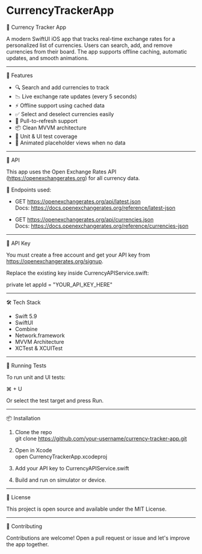 # CurrencyTrackerApp
💱 Currency Tracker App

A modern SwiftUI iOS app that tracks real-time exchange rates for a personalized list of currencies. Users can search, add, and remove currencies from their board. The app supports offline caching, automatic updates, and smooth animations.

---

📲 Features

- 🔍 Search and add currencies to track
- 📉 Live exchange rate updates (every 5 seconds)
- ⚡ Offline support using cached data
- ✅ Select and deselect currencies easily
- 🔄 Pull-to-refresh support
- 📦 Clean MVVM architecture
- 🧪 Unit & UI test coverage
- 🎨 Animated placeholder views when no data

---

📡 API

This app uses the Open Exchange Rates API (https://openexchangerates.org) for all currency data.

🔗 Endpoints used:

- GET https://openexchangerates.org/api/latest.json  
  Docs: https://docs.openexchangerates.org/reference/latest-json

- GET https://openexchangerates.org/api/currencies.json  
  Docs: https://docs.openexchangerates.org/reference/currencies-json

---

🔐 API Key

You must create a free account and get your API key from https://openexchangerates.org/signup.

Replace the existing key inside CurrencyAPIService.swift:

private let appId = "YOUR_API_KEY_HERE"

---

🛠 Tech Stack

- Swift 5.9
- SwiftUI
- Combine
- Network.framework
- MVVM Architecture
- XCTest & XCUITest

---

🧪 Running Tests

To run unit and UI tests:

⌘ + U

Or select the test target and press Run.

---

📦 Installation

1. Clone the repo  
   git clone https://github.com/your-username/currency-tracker-app.git

2. Open in Xcode  
   open CurrencyTrackerApp.xcodeproj

3. Add your API key to CurrencyAPIService.swift

4. Build and run on simulator or device.

---

📄 License

This project is open source and available under the MIT License.

---

🙌 Contributing

Contributions are welcome! Open a pull request or issue and let's improve the app together.
